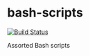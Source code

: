 # bash-scripts

[![Build Status](https://travis-ci.org/0xmachos/bash-scripts.svg?branch=master)](https://travis-ci.org/0xmachos/shell-scripts)

Assorted Bash scripts 
